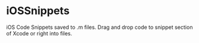 iOSSnippets
===========

iOS Code Snippets saved to .m files.  Drag and drop code to snippet section of Xcode or right into files.
